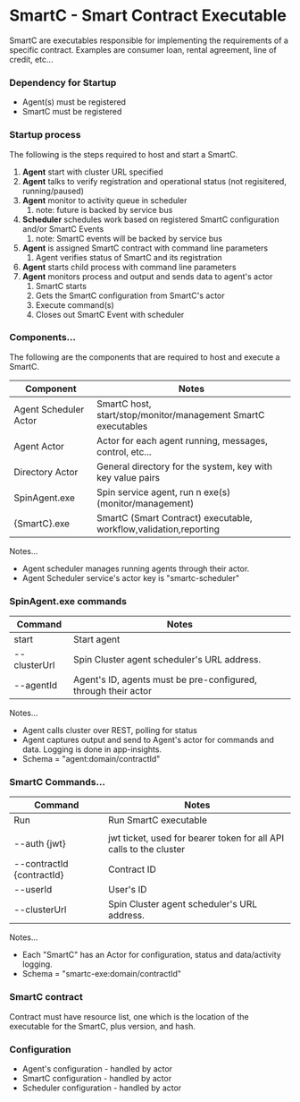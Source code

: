 # SmartC - Smart Contract Executable

SmartC are executables responsible for implementing the requirements of a specific contract.  Examples are consumer loan,
rental agreement, line of credit, etc...

### Dependency for Startup
- Agent(s) must be registered
- SmartC must be registered


### Startup process
The following is the steps required to host and start a SmartC.

1. **Agent** start with cluster URL specified
1. **Agent** talks to verify registration and operational status (not regisitered, running/paused)
1. **Agent** monitor to activity queue in scheduler
    1. note: future is backed by service bus
1. **Scheduler** schedules work based on registered SmartC configuration and/or SmartC Events
    1. note: SmartC events will be backed by service bus
1. **Agent** is assigned SmartC contract with command line parameters
    1. Agent verifies status of SmartC and its registration
1. **Agent** starts child process with command line parameters
1. **Agent** monitors process and output and sends data to agent's actor
    1. SmartC starts
    1. Gets the SmartC configuration from SmartC's actor
    1. Execute command(s)
    1. Closes out SmartC Event with scheduler



### Components...

The following are the components that are required to host and execute a SmartC.

| Component                 | Notes                                                               |
| ------------------------- | ------------------------------------------------------------------- |
| Agent Scheduler Actor     | SmartC host, start/stop/monitor/management SmartC executables       |
| Agent Actor               | Actor for each agent running, messages, control, etc...             |
| Directory Actor           | General directory for the system, key with key value pairs          |
| SpinAgent.exe             | Spin service agent, run n exe(s) (monitor/management)               |
| {SmartC}.exe              | SmartC (Smart Contract) executable, workflow,validation,reporting   |

Notes...
- Agent scheduler manages running agents through their actor.
- Agent Scheduler service's actor key is "smartc-scheduler"



### SpinAgent.exe commands

| Command                   | Notes                                                               |
| ------------------------- | ------------------------------------------------------------------- |
| start                     | Start agent                                                         |
| --clusterUrl              | Spin Cluster agent scheduler's URL address.                         |
| --agentId                 | Agent's ID, agents must be pre-configured, through their actor      |

Notes...
- Agent calls cluster over REST, polling for status
- Agent captures output and send to Agent's actor for commands and data.  Logging is done in app-insights.
- Schema = "agent:domain/contractId"



### SmartC Commands...

| Command                   | Notes                                                               |
| ------------------------- | ------------------------------------------------------------------- |
| Run                       | Run SmartC executable                                               |
|                           |                                                                     |
| --auth {jwt}              | jwt ticket, used for bearer token for all API calls to the cluster  |
| --contractId {contractId} | Contract ID                                                         |
| --userId                  | User's ID                                                           |
| --clusterUrl              | Spin Cluster agent scheduler's URL address.                         |

Notes...
- Each "SmartC" has an Actor for configuration, status and data/activity logging.
- Schema = "smartc-exe:domain/contractId"



### SmartC contract
Contract must have resource list, one which is the location of the executable for the SmartC, plus version, and hash.


### Configuration
- Agent's configuration - handled by actor
- SmartC configuration - handled by actor
- Scheduler configuration - handled by actor









